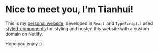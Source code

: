# Nice to meet you, I'm Tianhui!

This is my [personal website](https://tianhuiyang.me/), developed in `React` and `TypeScript`. I used [styled-components](https://styled-components.com/) for styling and hosted this website with a custom domain on Netlify.

Hope you enjoy :)

